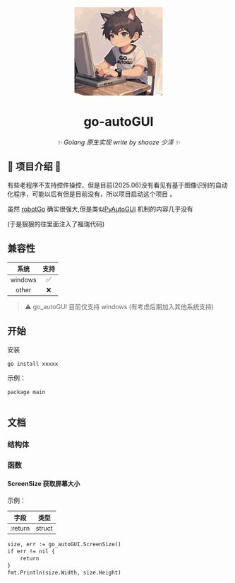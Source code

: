 <p style="text-align: center">
  <a href="#">
    <img src="assets/icon.png" width="200" height="200" alt="go-autoGUI">
  </a>
</p>

<div style="text-align: center">

# go-autoGUI

_✨ Golang 原生实现 write by shaoze 少泽 ✨_

</div>

## 🌟 项目介绍 🌟

有些老程序不支持控件操控，但是目前(2025.06)没有看见有基于图像识别的自动化程序，可能以后有但是目前没有，所以项目启动这个项目
。

虽然 [robotGo](https://pkg.go.dev/github.com/go-vgo/robotgo) 确实很强大,但是类似[PyAutoGUI](https://pypi.org/project/PyAutoGUI/) 机制的内容几乎没有

(于是狠狠的往里面注入了福瑞代码)

## 兼容性


|   系统    | 支持 |
|:-------:|:--:|
| windows | ✅  |
|  other  | ❌  |


> ⚠️ go_autoGUI 目前仅支持 windows (有考虑后期加入其他系统支持)

## 开始

安装
```
go install xxxxx
```
示例：
```
package main


```

## 文档

### 结构体

### 函数

#### ScreenSize 获取屏幕大小

示例：

|   字段    | 类型 |
|:-------:|:--:|
| :return | struct  |

```golang
size, err := go_autoGUI.ScreenSize()
if err != nil {
	return
}
fmt.Println(size.Width, size.Height)
```
